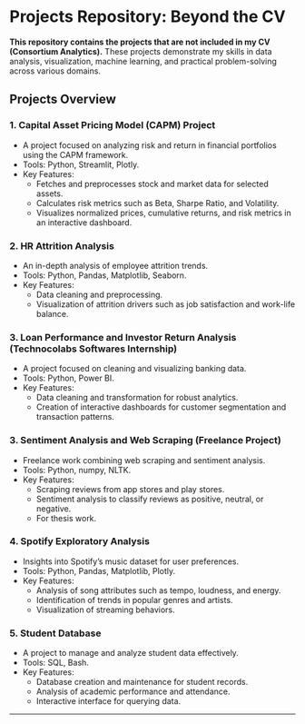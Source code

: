 # Projects Repository: Beyond the CV

**This repository contains the projects that are not included in my CV (Consortium Analytics).** These projects demonstrate my skills in data analysis, visualization, machine learning, and practical problem-solving across various domains.

## Projects Overview

### 1. **Capital Asset Pricing Model (CAPM) Project**
   - A project focused on analyzing risk and return in financial portfolios using the CAPM framework.
   - Tools: Python, Streamlit, Plotly.
   - Key Features:
     - Fetches and preprocesses stock and market data for selected assets.
     - Calculates risk metrics such as Beta, Sharpe Ratio, and Volatility.
     - Visualizes normalized prices, cumulative returns, and risk metrics in an interactive dashboard.

### 2. **HR Attrition Analysis**
   - An in-depth analysis of employee attrition trends.
   - Tools: Python, Pandas, Matplotlib, Seaborn.
   - Key Features:
     - Data cleaning and preprocessing.
     - Visualization of attrition drivers such as job satisfaction and work-life balance.

### 3. **Loan Performance and Investor Return Analysis (Technocolabs Softwares Internship)**
   - A project focused on cleaning and visualizing banking data.
   - Tools: Python, Power BI.
   - Key Features:
     - Data cleaning and transformation for robust analytics.
     - Creation of interactive dashboards for customer segmentation and transaction patterns.

### 3. **Sentiment Analysis and Web Scraping (Freelance Project)**
   - Freelance work combining web scraping and sentiment analysis.
   - Tools: Python, numpy, NLTK.
   - Key Features:
     - Scraping reviews from app stores and play stores.
     - Sentiment analysis to classify reviews as positive, neutral, or negative.
     - For thesis work.

### 4. **Spotify Exploratory Analysis**
   - Insights into Spotify’s music dataset for user preferences.
   - Tools: Python, Pandas, Matplotlib, Plotly.
   - Key Features:
     - Analysis of song attributes such as tempo, loudness, and energy.
     - Identification of trends in popular genres and artists.
     - Visualization of streaming behaviors.

### 5. **Student Database**
   - A project to manage and analyze student data effectively.
   - Tools: SQL, Bash.
   - Key Features:
     - Database creation and maintenance for student records.
     - Analysis of academic performance and attendance.
     - Interactive interface for querying data.
---
